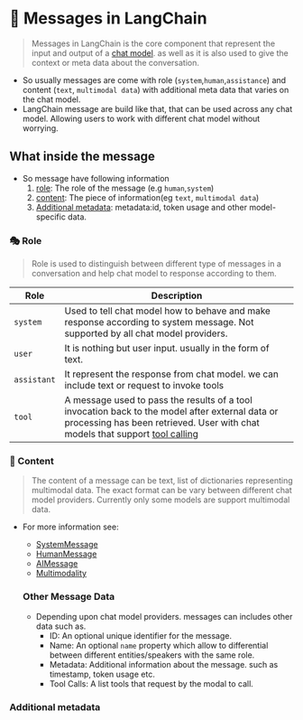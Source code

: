 # 💬 Messages in LangChain
> Messages in LangChain is the core component that represent the input and output of a [chat model](../01_chat_model/chat_model.md). as well as it is also used to give the context or meta data about the conversation.

* So usually messages are come with role (`system`,`human`,`assistance`) and content (`text`, `multimodal data`) with additional meta data that varies on the chat model.
* LangChain message are build like that, that can be used across any chat model. Allowing users to work with different chat model without worrying.

## What inside the message
* So message have following information
    1. [role](#🎭-role): The role of the message (e.g `human`,`system`)
    2. [content](#🧾-content): The piece of information(eg `text`, `multimodal data`)
    3. [Additional metadata](#additional-metadata): metadata:id, token usage and other model-specific data.

### 🎭 Role
> Role is used to distinguish between different type of messages in a conversation and help chat model to response according to them.

| Role | Description |
|------|-------------|
| `system` | Used to tell chat model how to behave and make response according to system message. Not supported by all chat model providers. |
| `user` | It is nothing but user input. usually in the form of text. |
| `assistant` | It represent the response from chat model. we can include text or request to invoke tools |
| `tool` | A message used to pass the results of a tool invocation back to the model after external data or processing has been retrieved. User with chat models that support [tool calling](../04_tool/tool_calling.md) |

### 🧾 Content
> The content of a message can be text, list of dictionaries representing multimodal data. The exact format can be vary between different chat model providers. Currently only some models are support multimodal data.

* For more information see:
    * [SystemMessage]()
    * [HumanMessage]()
    * [AIMessage]()
    * [Multimodality]()
    
    ### Other Message Data
    * Depending upon chat model providers. messages can includes other data such as.
      * ID: An optional unique identifier for the message.
      * Name: An optional `name` property which allow to differential between different entities/speakers with the same role.
      * Metadata: Additional information about the message. such as timestamp, token usage etc.
      * Tool Calls: A list tools that request by the modal to call.

###  Additional metadata 